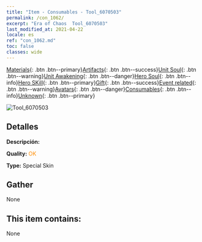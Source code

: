 ```yaml
---
title: "Item - Consumables - Tool_6070503"
permalink: /con_1062/
excerpt: "Era of Chaos  Tool_6070503"
last_modified_at: 2021-04-22
locale: es
ref: "con_1062.md"
toc: false
classes: wide
---
```

 [Materials](/ItemsES/){: .btn .btn--primary}[Artifacts](/ItemsES/Artifacts/){: .btn .btn--success}[Unit Soul](/ItemsES/UnitSoul/){: .btn .btn--warning}[Unit Awakening](/ItemsES/UnitAwakening/){: .btn .btn--danger}[Hero Soul](/ItemsES/HeroSoul/){: .btn .btn--info}[Hero SKill](/ItemsES/HeroSkill/){: .btn .btn--primary}[Gift](/ItemsES/Gift/){: .btn .btn--success}[Event related](/ItemsES/Events/){: .btn .btn--warning}[Avatars](/ItemsES/Avatars/){: .btn .btn--danger}[Consumables](/ItemsES/Consumables/){: .btn .btn--info}[Unknown](/ItemsES/Unknown/){: .btn .btn--primary}

 ![Tool_6070503](/images/h/h_Ciele5.jpg)

## Detalles
 **Descripción:** 

 **Quality:** <span style="color: #FF8C00">OK</span>

 **Type:** Special Skin

## Gather

  None

## This item contains:

  None

